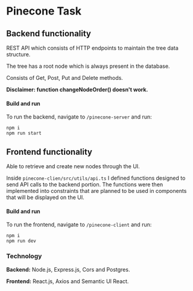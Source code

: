 # Pinecone Task

## Backend functionality

REST API which consists of HTTP endpoints to maintain the tree data structure.

The tree has a root node which is always present in the database.

Consists of Get, Post, Put and Delete methods.

**Disclaimer: function changeNodeOrder() doesn't work.**

#### Build and run

To run the backend, navigate to `/pinecone-server` and run:

```
npm i
npm run start
```

## Frontend functionality

Able to retrieve and create new nodes through the UI.

Inside `pinecone-clien/src/utils/api.ts` I defined functions designed to send API calls to the backend portion. The functions were then implemented into constraints that are planned to be used in components that will be displayed on the UI.

#### Build and run

To run the frontend, navigate to `/pinecone-client` and run:

```
npm i
npm run dev
```

### Technology

**Backend:** Node.js, Express.js, Cors and Postgres.

**Frontend:** React.js, Axios and Semantic UI React.
